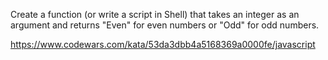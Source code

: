 Create a function (or write a script in Shell) that takes an integer as an argument and returns "Even" for even numbers or "Odd" for odd numbers.

https://www.codewars.com/kata/53da3dbb4a5168369a0000fe/javascript